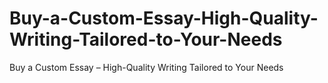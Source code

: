 # Buy-a-Custom-Essay-High-Quality-Writing-Tailored-to-Your-Needs
Buy a Custom Essay – High-Quality Writing Tailored to Your Needs
